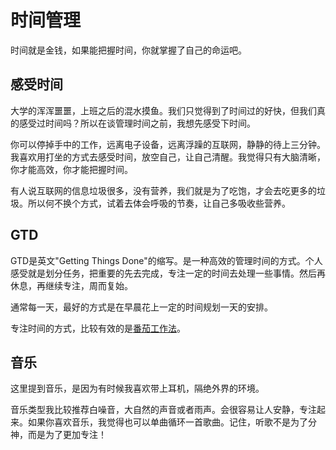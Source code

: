 # 时间管理
时间就是金钱，如果能把握时间，你就掌握了自己的命运吧。

## 感受时间
大学的浑浑噩噩，上班之后的混水摸鱼。我们只觉得到了时间过的好快，但我们真的感受过时间吗？所以在谈管理时间之前，我想先感受下时间。

你可以停掉手中的工作，远离电子设备，远离浮躁的互联网，静静的待上三分钟。我喜欢用打坐的方式去感受时间，放空自己，让自己清醒。我觉得只有大脑清晰，你才能高效，你才能把握时间。

有人说互联网的信息垃圾很多，没有营养，我们就是为了吃饱，才会去吃更多的垃圾。所以何不换个方式，试着去体会呼吸的节奏，让自己多吸收些营养。

## GTD
GTD是英文"Getting Things Done"的缩写。是一种高效的管理时间的方式。个人感受就是划分任务，把重要的先去完成，专注一定的时间去处理一些事情。然后再休息，再继续专注，周而复始。

通常每一天，最好的方式是在早晨花上一定的时间规划一天的安排。

专注时间的方式，比较有效的是[番茄工作法](http://zh.wikipedia.org/wiki/%E7%95%AA%E8%8C%84%E5%B7%A5%E4%BD%9C%E6%B3%95)。

## 音乐
这里提到音乐，是因为有时候我喜欢带上耳机，隔绝外界的环境。

音乐类型我比较推荐白噪音，大自然的声音或者雨声。会很容易让人安静，专注起来。如果你喜欢音乐，我觉得也可以单曲循环一首歌曲。记住，听歌不是为了分神，而是为了更加专注！
